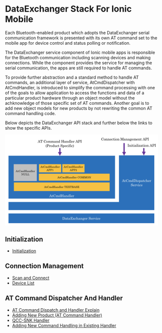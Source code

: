 # DataExchanger Stack For Ionic Mobile
Each Bluetooth-enabled product which adopts the DataExchanger serial communication framework is presented with its own AT command set to the mobile app for device control and status polling or notification. 

The DataExchanger service component of Ionic mobile apps is responsible for the Bluetooth communication including scanning devices and making connections. While the component provides the service for managing the serial communication, the apps are still required to handle AT commands. 

To provide further abstraction and a standard method to handle AT commands, an additional layer of service, AtCmdDispatcher with AtCmdHandler, is introduced to simplify the command processing with one of the goals to allow application to access the functions and data of a particular product hardware through an object model without the achknowledge of those specific set of AT commands. Another goal is to add new object models for new products by not rewriting the common AT command handling code.

Below depicts the DataExchanger API stack and further below the links to show the specific APIs.

![DataExchanger Stack](https://github.com/GT-tronics/ionic-dx-qcc/blob/master/docs/DX_API.png)

## Initialization
* [Initialization](https://github.com/GT-tronics/ionic-dx-qcc/blob/master/docs/api-init.md)

## Connection Management
* [Scan and Connect](https://github.com/GT-tronics/ionic-dx-qcc/blob/master/docs/api-scan-connect.md)
* [Device List](https://github.com/GT-tronics/ionic-dx-qcc/blob/master/docs/api-device-list.md)

## AT Command Dispatcher And Handler 
* [AT Command Dispatch and Handler Explain](https://github.com/GT-tronics/ionic-dx-qcc/blob/master/docs/atcmd-dispatcher/api-dispatcher-handler-explain.md)
* [Adding New Product (AT Command Handler)](https://github.com/GT-tronics/ionic-dx-qcc/blob/master/docs/atcmd-dispatcher/api-create-new-handler.md)
* [QCC-SNK Handler](https://github.com/GT-tronics/ionic-dx-qcc/blob/master/docs/atcmd-dispatcher/api-qcc-snk-handler.md)
* [Adding New Command Handling in Existing Handler](https://github.com/GT-tronics/ionic-dx-qcc/blob/master/docs/api-expanding-handler.md)
